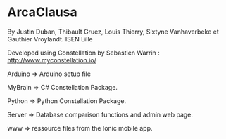 # ArcaClausa

By Justin Duban, Thibault Gruez, Louis Thierry, Sixtyne Vanhaverbeke et Gauthier Vroylandt. ISEN Lille

Developed using Constellation by Sebastien Warrin : http://www.myconstellation.io/

Arduino => Arduino setup file

MyBrain => C# Constellation Package.

Python => Python Constellation Package.

Server => Database comparison functions and admin web page.

www => ressource files from the Ionic mobile app.
